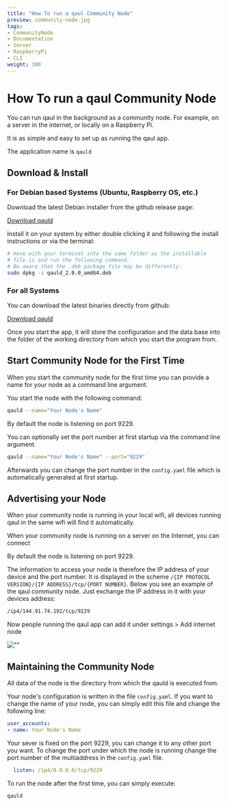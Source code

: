 ```yaml
---
title: "How To run a qaul Community Node"
preview: community-node.jpg
tags:
- CommunityNode
- Documentation
- Server
- RaspberryPi
- CLI
weight: 300
---
```


# How To run a qaul Community Node

You can run qaul in the background as a community node. For example, on a server in the internet, or locally on a Raspberry Pi.

It is as simple and easy to set up as running the qaul app.

The application name is `qauld`

## Download & Install

### For Debian based Systems (Ubuntu, Raspberry OS, etc.)

Download the latest Debian installer from the github release page:

[Download qauld]

Install it on your system by either double clicking it and following the install instructions or via the terminal:

```bash
# move with your terminal into the same folder as the installable
# file is and run the following command.
# Be aware that the .deb package file may be differently.
sudo dpkg -i qauld_2.0.0_amd64.deb
```

### For all Systems

You can download the latest binaries directly from github:

[Download qauld]

Once you start the app, it will store the configuration and the data base into the folder of the working directory from which you start the program from.

## Start Community Node for the First Time

When you start the community node for the first time you can provide a name for your node as a command line argument.

You start the node with the following command:

```bash
qauld --name="Your Node's Name"
```

By default the node is listening on port 9229.

You can optionally set the port number at first startup via the command line argument.

```bash
qauld --name="Your Node's Name" --port="9229"
```

Afterwards you can change the port number in the `config.yaml` file which is automatically generated at first startup.

## Advertising your Node

When your community node is running in your local wifi, all devices running qaul in the same wifi will find it automatically.

When your community node is running on a server on the Internet, you can connect

By default the node is listening on port 9229.

The information to access your node is therefore the IP address of your device and the port number. It is displayed in the scheme `/{IP PROTOCOL VERSION}/{IP ADDRESS}/tcp/{PORT NUMBER}`.
Below you see an example of the qaul community node. Just exchange the IP address in it with your devices address:

```txt
/ip4/144.91.74.192/tcp/9229
```

Now people running the qaul app can add it under settings > Add internet node

![""](settings.png)

## Maintaining the Community Node

All data of the node is the directory from which the qauld is executed from.

Your node's configuration is written in the file `config.yaml`. If you want to change the name of your node, you can simply edit this file and change the following line:

```yaml
user_accounts:
- name: Your Node's Name
```

Your sever is fixed on the port 9229, you can change it to any other port you want.
To change the port under which the node is running change the port number of the multiaddress in the `config.yaml` file.

```yaml
  listen: /ip4/0.0.0.0/tcp/9229
```

To run the node after the first time, you can simply execute:

```bash
qauld
```

[Download qauld]: https://github.com/qaul/qaul.net/releases